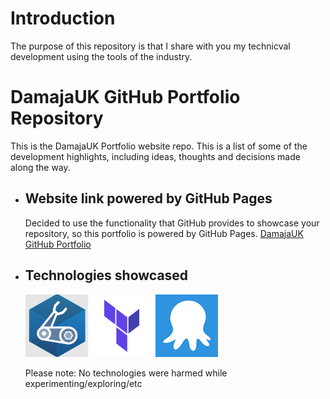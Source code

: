 # Introduction

The purpose of this repository is that I share with you my technicval development using the tools of the industry.

# DamajaUK GitHub Portfolio Repository

This is the DamajaUK Portfolio website repo.
This is a list of some of the development highlights, including ideas, thoughts and decisions made along the way.

- ## Website link powered by GitHub Pages

  Decided to use the functionality that GitHub provides to showcase your repository, so this portfolio is powered by GitHub Pages.
  [DamajaUK GitHub Portfolio](https://d4majauk.github.io/Portfolio/)

- ## Technologies showcased

  <p>
    <img src="images/bicep.png" width="100" height="100" />
    <img src="images/terraform.png" width="100" height="100" />
    <img src="images/octopusdeploy.png" width="100" height="100" />
  </p>

  Please note: No technologies were harmed while experimenting/exploring/etc

